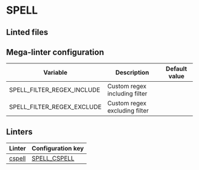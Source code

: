 <!-- markdownlint-disable MD003 MD020 MD033 MD041 -->
<!-- Generated by .automation/build.py, please do not update manually -->
# SPELL

## Linted files

## Mega-linter configuration

| Variable | Description | Default value |
| ----------------- | -------------- | -------------- |
| SPELL_FILTER_REGEX_INCLUDE | Custom regex including filter |  |
| SPELL_FILTER_REGEX_EXCLUDE | Custom regex excluding filter |  |

## Linters

| Linter | Configuration key |
| ------ | ----------------- |
| [cspell](https://github.com/nvuillam/mega-linter/tree/master/docs/descriptors/spell_cspell.md#readme) | [SPELL_CSPELL](https://github.com/nvuillam/mega-linter/tree/master/docs/descriptors/spell_cspell.md#readme) |
